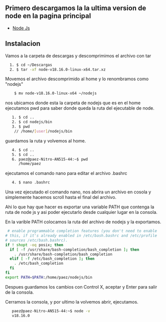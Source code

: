 
## Primero descargamos la la ultima version de node en la pagina principal

 - [Node Js](https://nodejs.org/es)

## Instalacion

Vamos a la carpeta de descargas y descomprimimos el archivo con tar

```bash
  1. $ cd ~/Descargas
  2. $ tar -xf node-v18.16.0-linux-x64.tar.xz
```
Movemos el archivo descomprimido al home y lo renombramos como "nodejs"
```bash 
    $ mv node-v18.16.0-linux-x64 ~/nodejs
```    
nos ubicamos donde esta la carpeta de nodejs que es en el home ejecutamos pwd para saber donde queda la ruta del ejecutable de node.
```bash 
   1. $ cd ..
   2. $ cd nodejs/bin
   3. $ pwd
    // /home/[user]/nodejs/bin
```
  

guardamos la ruta y volvemos al home.
```bash 
   4. $ cd ..
   5. $ cd .. 
   6. paez@paez-Nitro-AN515-44:~$ pwd
      /home/paez

```   
 ejecutamos el comando nano para editar el archivo .bashrc
```bash 
   4. $ nano .bashrc

```   
Una vez ejecutado el comando nano, nos abrira un archivo en cosola y simplemente hacemos scroll hasta el final del archivo. 

Ahi lo que hay que hacer es exportar una variable PATH que contenga la ruta de node js y asi poder ejecutarlo desde cualquier lugar en la consola. 

En la varible PATH colocamos la ruta del archivo de nodejs y la exportamos.
```bash 
 # enable programmable completion features (you don't need to enable
# this, if it's already enabled in /etc/bash.bashrc and /etc/profile
# sources /etc/bash.bashrc).
if ! shopt -oq posix; then
  if [ -f /usr/share/bash-completion/bash_completion ]; then
    . /usr/share/bash-completion/bash_completion
  elif [ -f /etc/bash_completion ]; then
    . /etc/bash_completion
  fi
fi
export PATH=$PATH:/home/paez/nodejs/bin

``` 
Despues guardamos los cambios con Control X, aceptar y Enter para salir de la consola.

Cerramos la consola, y por ultimo la volvemos abrir, ejecutamos.
```bash 
   paez@paez-Nitro-AN515-44:~$ node -v
   v18.16.0


```   

